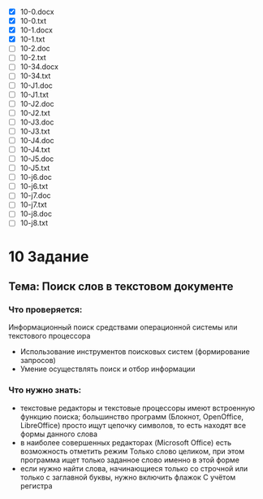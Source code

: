 - [x] 10-0.docx
- [x] 10-0.txt
- [x] 10-1.docx
- [x] 10-1.txt
- [ ] 10-2.doc
- [ ] 10-2.txt
- [ ] 10-34.docx
- [ ] 10-34.txt
- [ ] 10-J1.doc
- [ ] 10-J1.txt
- [ ] 10-J2.doc
- [ ] 10-J2.txt
- [ ] 10-J3.doc
- [ ] 10-J3.txt
- [ ] 10-J4.doc
- [ ] 10-J4.txt
- [ ] 10-J5.doc
- [ ] 10-J5.txt
- [ ] 10-j6.doc
- [ ] 10-j6.txt
- [ ] 10-j7.doc
- [ ] 10-j7.txt
- [ ] 10-j8.doc
- [ ] 10-j8.txt

# 10 Задание

## Тема:  Поиск слов в текстовом документе

### Что проверяется:

Информационный поиск средствами операционной системы или текстового процессора

- Использование инструментов поисковых систем (формирование запросов)
- Умение осуществлять поиск и отбор информации

### Что нужно знать:
-	текстовые редакторы и текстовые процессоры имеют встроенную функцию поиска; большинство программ (Блокнот, OpenOffice, LibreOffice) просто ищут цепочку символов, то есть находят все формы данного слова
-	в наиболее совершенных редакторах (Microsoft Office) есть возможность отметить режим Только слово целиком, при этом программа ищет только заданное слово именно в этой форме
-	если нужно найти слова, начинающиеся только со строчной или только с заглавной буквы, нужно включить флажок С учётом регистра
